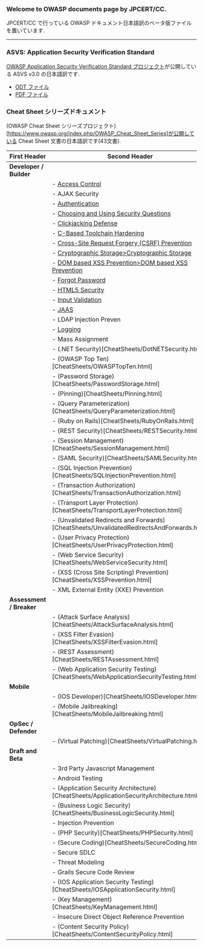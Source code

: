 ### Welcome to OWASP documents page by JPCERT/CC.
JPCERT/CC で行っている OWASP ドキュメント日本語訳のベータ版ファイルを置いています.

----

### ASVS: Application Security Verification Standard

[OWASP Application Security Verification Standard プロジェクト](https://www.owasp.org/index.php/Category:OWASP_Application_Security_Verification_Standard_Project)が公開している ASVS v3.0 の日本語訳です.

- [ODT ファイル](ASVS/OWASPApplicationSecurityVerificationStandard3.0.odt)
- [PDF ファイル](ASVS/OWASPApplicationSecurityVerificationStandard3.0.pdf)

### Cheat Sheet シリーズドキュメント

(OWASP Cheat Sheet シリーズプロジェクト)[https://www.owasp.org/index.php/OWASP_Cheat_Sheet_Series]が公開している Cheat Sheet 文書の日本語訳です(43文書).

| First Header | Second Header |
| --- | --- |
| <b>Developer / Builder</b> | |
| | - [Access Control](CheatSheets/AccessControl.html) |
| | - AJAX Security |
| | - [Authentication](CheatSheets/Authentication.html) |
| | - [Choosing and Using Security Questions](CheatSheets/ChoosingAndUsingSecurityQuestions.html) |
| | - [Clickjacking Defense](CheatSheets/ClickjackingDefense.html) |
| | - [C-Based Toolchain Hardening](CheatSheets/C-BasedToolchainHardening.html) |
| | - [Cross-Site Request Forgery (CSRF) Prevention](CheatSheets/Cross-SiteRequestForgeryPrevention.html) |
| | - [Cryptographic Storage>Cryptographic Storage](CheatSheets/CryptographicStorage.html) |
| | - [DOM based XSS Prevention>DOM based XSS Prevention](CheatSheets/DOMbasedXSSPrevention.html) |
| | - [Forgot Password](CheatSheets/ForgotPassword.html) |
| | - [HTML5 Security](CheatSheets/HTML5Security.html) |
| | - [Input Validation](CheatSheets/InputValidation.html) |
| | - [JAAS](CheatSheets/JAAS.html) |
| | - LDAP Injection Preven |
| | - [Logging](CheatSheets/Logging.html) |
| | - Mass Assignment |
| | - (.NET Security)[CheatSheets/DotNETSecurity.html] |
| | - (OWASP Top Ten)[CheatSheets/OWASPTopTen.html] |
| | - (Password Storage)[CheatSheets/PasswordStorage.html] |
| | - (Pinning)[CheatSheets/Pinning.html] |
| | - (Query Parameterization)[CheatSheets/QueryParameterization.html] |
| | - (Ruby on Rails)[CheatSheets/RubyOnRails.html] |
| | - (REST Security)[CheatSheets/RESTSecurity.html] |
| | - (Session Management)[CheatSheets/SessionManagement.html] |
| | - (SAML Security)[CheatSheets/SAMLSecurity.html] |
| | - (SQL Injection Prevention)[CheatSheets/SQLInjectionPrevention.html] |
| | - (Transaction Authorization)[CheatSheets/TransactionAuthorization.html] |
| | - (Transport Layer Protection)[CheatSheets/TransportLayerProtection.html] |
| | - (Unvalidated Redirects and Forwards)[CheatSheets/UnvalidatedRedirectsAndForwards.html] |
| | - (User Privacy Protection)[CheatSheets/UserPrivacyProtection.html] |
| | - (Web Service Security)[CheatSheets/WebServiceSecurity.html] |
| | - (XSS (Cross Site Scripting) Prevention)[CheatSheets/XSSPrevention.html] |
| | - XML External Entity (XXE) Prevention |
| <b>Assessment / Breaker</b> | |
| | - (Attack Surface Analysis)[CheatSheets/AttackSurfaceAnalysis.html] |
| | - (XSS Filter Evasion)[CheatSheets/XSSFilterEvasion.html] |
| | - (REST Assessment)[CheatSheets/RESTAssessment.html] |
| | - (Web Application Security Testing)[CheatSheets/WebApplicationSecurityTesting.html] |
| <b>Mobile</b> | |
| | - (IOS Developer)[CheatSheets/IOSDeveloper.html] |
| | - (Mobile Jailbreaking)[CheatSheets/MobileJailbreaking.html] |
| <b>OpSec / Defender | |
| | - (Virtual Patching)[CheatSheets/VirtualPatching.html] |
| <b>Draft and Beta</b> | |
| | - 3rd Party Javascript Management |
| | - Android Testing |
| | - (Application Security Architecture)[CheatSheets/ApplicationSecurityArchitecture.html] |
| | - (Business Logic Security)[CheatSheets/BusinessLogicSecurity.html] |
| | - Injection Prevention |
| | - (PHP Security)[CheatSheets/PHPSecurity.html] |
| | - (Secure Coding)[CheatSheets/SecureCoding.html] |
| | - Secure SDLC |
| | - Threat Modeling |
| | - Grails Secure Code Review |
| | - (IOS Application Security Testing)[CheatSheets/IOSApplicationSecurity.html] |
| | - (Key Management)[CheatSheets/KeyManagement.html] |
| | - Insecure Direct Object Reference Prevention |
| | - (Content Security Policy)[CheatSheets/ContentSecurityPolicy.html] |
